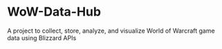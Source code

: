# WoW-Data-Hub
A project to collect, store, analyze, and visualize World of Warcraft game data using Blizzard APIs
